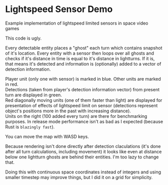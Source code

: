 # Lightspeed Sensor Demo
Example implementation of lightspeed limited sensors in space video games

This code is ugly.

Every detectable entity places a "ghost" each turn which contains snapshot of it's location.
Every entity with a sensor then loops over all ghosts and checks if it's distance in time is equal to it's distance in lightturns.
If it is, that means it's detected and information is (optionally) added to a vector of detection information.

Player unit (only one with sensor) is marked in blue. Other units are marked in red.\
Detections (taken from player's detection information vector) from present turn are displayed in green.\
Red diagonally moving units (one of them faster than light) are displayed for presentation of effects of lightspeed limit on sensor
(detections represent object's positions more in the past with increasing distance).\
Units on the right (100 added every turn) are there for benchmarking purposes.
In release mode performance isn't as bad as I expected (because Rust is `blazingly fast`).

You can move the map with WASD keys.

Because rendering isn't done directly after detection claculations (it's done after all turn calculations, including movement)
it looks like even at distance below one lightturn ghosts are behind their entities. I'm too lazy to change that.

Doing this with continuous space coordinates instead of integers and using smaller timestep may improve things,
but I did it on a grid for simplicity.
